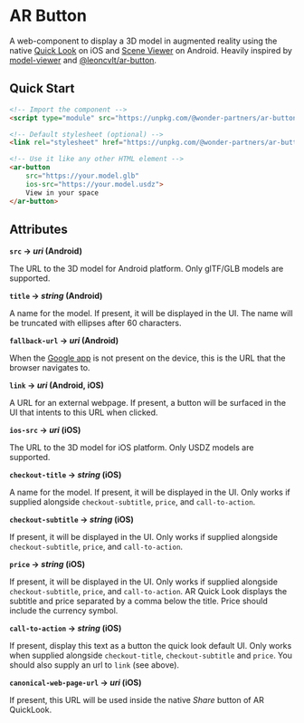 # AR Button
A web-component to display a 3D model in augmented reality using the native [Quick Look](https://developer.apple.com/documentation/arkit/previewing_a_model_with_ar_quick_look) on iOS and [Scene Viewer](https://developers.google.com/ar/develop/java/scene-viewer) on Android. Heavily inspired by [model-viewer](https://modelviewer.dev/) and [@leoncvlt/ar-button](https://leoncvlt.github.io/ar-button/).

## Quick Start

```html
<!-- Import the component -->
<script type="module" src="https://unpkg.com/@wonder-partners/ar-button"></script>

<!-- Default stylesheet (optional) -->
<link rel="stylesheet" href="https://unpkg.com/@wonder-partners/ar-button/styles.css">

<!-- Use it like any other HTML element -->
<ar-button
    src="https://your.model.glb"
    ios-src="https://your.model.usdz">
 	View in your space
</ar-button>
```

## Attributes

**`src` → *uri* (Android)**

The URL to the 3D model for Android platform. Only glTF/GLB models are supported.

**`title` → *string* (Android)**

A name for the model. If present, it will be displayed in the UI. The name will be truncated with ellipses after 60 characters.    

**`fallback-url` → *uri* (Android)**

When the [Google app](https://play.google.com/store/apps/details?id=com.google.android.googlequicksearchbox) is not present on the device, this is the URL that the browser navigates to.

**`link` → *uri* (Android, iOS)**

A URL for an external webpage. If present, a button will be surfaced in the UI that intents to this URL when clicked.

**`ios-src` → *uri* (iOS)**

The URL to the 3D model for iOS platform. Only USDZ models are supported.

**`checkout-title` → *string* (iOS)**

A name for the model. If present, it will be displayed in the UI. Only works if supplied alongside `checkout-subtitle`, `price`, and `call-to-action`.

**`checkout-subtitle` → *string* (iOS)**

If present, it will be displayed in the UI. Only works if supplied alongside `checkout-subtitle`, `price`, and `call-to-action`.  

**`price` → *string* (iOS)**

If present, it will be displayed in the UI. Only works if supplied alongside `checkout-subtitle`, `price`, and `call-to-action`. AR Quick Look displays the subtitle and price separated by a comma below the title. Price should include the currency symbol.

**`call-to-action` → *string* (iOS)**

If present, display this text as a button the quick look default UI. Only works when supplied alongside `checkout-title`, `checkout-subtitle` and `price`. You should also supply an url to `link` (see above).

**`canonical-web-page-url` → *uri* (iOS)**

If present, this URL will be used inside the native *Share* button of AR QuickLook.
